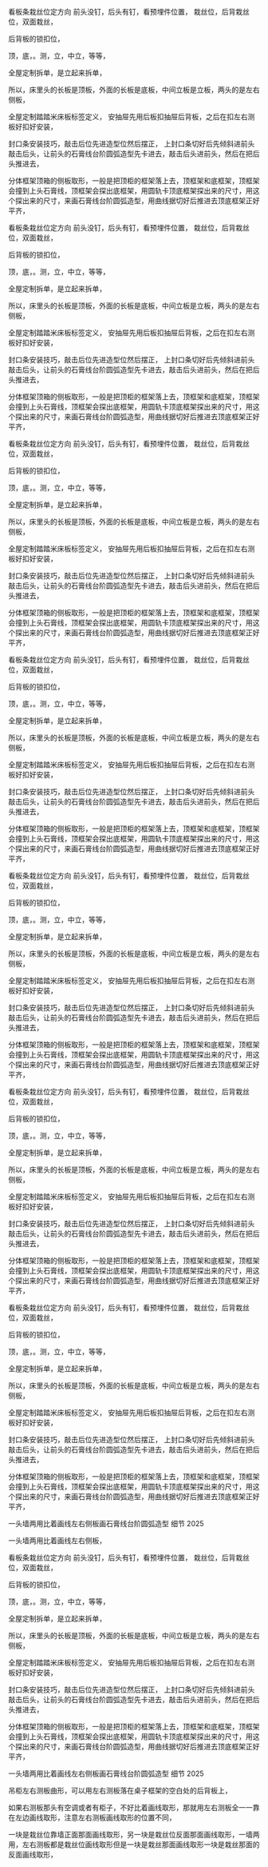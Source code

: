 看板条栽丝位定方向
前头没钉，后头有钉，看预埋件位置，
栽丝位，后背栽丝位，双面栽丝，

后背板的锁扣位，

顶，底，。测，立，中立，等等，

全屋定制拆单，是立起来拆单，

所以，床里头的长板是顶板，外面的长板是底板，中间立板是立板，两头的是左右侧板，

全屋定制踏踏米床板标签定义，
安抽屉先用后板扣抽屉后背板，之后在扣左右测板好扣好安装，

封口条安装技巧，敲击后位先进造型位然后摆正，
上封口条切好后先倾斜进前头敲击后头，让前头的石膏线台阶圆弧造型先卡进去，敲击后头进前头，然后在把后头推进去，

分体框架顶箱的侧板取形，一般是把顶柜的框架落上去，顶框架和底框架，顶框架会撞到上头石膏线，顶框架会探出底框架，用圆轨卡顶底框架探出来的尺寸，用这个探出来的尺寸，来画石膏线台阶圆弧造型，用曲线据切好后推进去顶底框架正好平齐，





看板条栽丝位定方向
前头没钉，后头有钉，看预埋件位置，
栽丝位，后背栽丝位，双面栽丝，

后背板的锁扣位，

顶，底，。测，立，中立，等等，

全屋定制拆单，是立起来拆单，

所以，床里头的长板是顶板，外面的长板是底板，中间立板是立板，两头的是左右侧板，

全屋定制踏踏米床板标签定义，
安抽屉先用后板扣抽屉后背板，之后在扣左右测板好扣好安装，

封口条安装技巧，敲击后位先进造型位然后摆正，
上封口条切好后先倾斜进前头敲击后头，让前头的石膏线台阶圆弧造型先卡进去，敲击后头进前头，然后在把后头推进去，

分体框架顶箱的侧板取形，一般是把顶柜的框架落上去，顶框架和底框架，顶框架会撞到上头石膏线，顶框架会探出底框架，用圆轨卡顶底框架探出来的尺寸，用这个探出来的尺寸，来画石膏线台阶圆弧造型，用曲线据切好后推进去顶底框架正好平齐，








看板条栽丝位定方向
前头没钉，后头有钉，看预埋件位置，
栽丝位，后背栽丝位，双面栽丝，

后背板的锁扣位，

顶，底，。测，立，中立，等等，

全屋定制拆单，是立起来拆单，

所以，床里头的长板是顶板，外面的长板是底板，中间立板是立板，两头的是左右侧板，

全屋定制踏踏米床板标签定义，
安抽屉先用后板扣抽屉后背板，之后在扣左右测板好扣好安装，

封口条安装技巧，敲击后位先进造型位然后摆正，
上封口条切好后先倾斜进前头敲击后头，让前头的石膏线台阶圆弧造型先卡进去，敲击后头进前头，然后在把后头推进去，

分体框架顶箱的侧板取形，一般是把顶柜的框架落上去，顶框架和底框架，顶框架会撞到上头石膏线，顶框架会探出底框架，用圆轨卡顶底框架探出来的尺寸，用这个探出来的尺寸，来画石膏线台阶圆弧造型，用曲线据切好后推进去顶底框架正好平齐，





看板条栽丝位定方向
前头没钉，后头有钉，看预埋件位置，
栽丝位，后背栽丝位，双面栽丝，

后背板的锁扣位，

顶，底，。测，立，中立，等等，

全屋定制拆单，是立起来拆单，

所以，床里头的长板是顶板，外面的长板是底板，中间立板是立板，两头的是左右侧板，

全屋定制踏踏米床板标签定义，
安抽屉先用后板扣抽屉后背板，之后在扣左右测板好扣好安装，

封口条安装技巧，敲击后位先进造型位然后摆正，
上封口条切好后先倾斜进前头敲击后头，让前头的石膏线台阶圆弧造型先卡进去，敲击后头进前头，然后在把后头推进去，

分体框架顶箱的侧板取形，一般是把顶柜的框架落上去，顶框架和底框架，顶框架会撞到上头石膏线，顶框架会探出底框架，用圆轨卡顶底框架探出来的尺寸，用这个探出来的尺寸，来画石膏线台阶圆弧造型，用曲线据切好后推进去顶底框架正好平齐，


















看板条栽丝位定方向
前头没钉，后头有钉，看预埋件位置，
栽丝位，后背栽丝位，双面栽丝，

后背板的锁扣位，

顶，底，。测，立，中立，等等，

全屋定制拆单，是立起来拆单，

所以，床里头的长板是顶板，外面的长板是底板，中间立板是立板，两头的是左右侧板，

全屋定制踏踏米床板标签定义，
安抽屉先用后板扣抽屉后背板，之后在扣左右测板好扣好安装，

封口条安装技巧，敲击后位先进造型位然后摆正，
上封口条切好后先倾斜进前头敲击后头，让前头的石膏线台阶圆弧造型先卡进去，敲击后头进前头，然后在把后头推进去，

分体框架顶箱的侧板取形，一般是把顶柜的框架落上去，顶框架和底框架，顶框架会撞到上头石膏线，顶框架会探出底框架，用圆轨卡顶底框架探出来的尺寸，用这个探出来的尺寸，来画石膏线台阶圆弧造型，用曲线据切好后推进去顶底框架正好平齐，





看板条栽丝位定方向
前头没钉，后头有钉，看预埋件位置，
栽丝位，后背栽丝位，双面栽丝，

后背板的锁扣位，

顶，底，。测，立，中立，等等，

全屋定制拆单，是立起来拆单，

所以，床里头的长板是顶板，外面的长板是底板，中间立板是立板，两头的是左右侧板，

全屋定制踏踏米床板标签定义，
安抽屉先用后板扣抽屉后背板，之后在扣左右测板好扣好安装，

封口条安装技巧，敲击后位先进造型位然后摆正，
上封口条切好后先倾斜进前头敲击后头，让前头的石膏线台阶圆弧造型先卡进去，敲击后头进前头，然后在把后头推进去，

分体框架顶箱的侧板取形，一般是把顶柜的框架落上去，顶框架和底框架，顶框架会撞到上头石膏线，顶框架会探出底框架，用圆轨卡顶底框架探出来的尺寸，用这个探出来的尺寸，来画石膏线台阶圆弧造型，用曲线据切好后推进去顶底框架正好平齐，








看板条栽丝位定方向
前头没钉，后头有钉，看预埋件位置，
栽丝位，后背栽丝位，双面栽丝，

后背板的锁扣位，

顶，底，。测，立，中立，等等，

全屋定制拆单，是立起来拆单，

所以，床里头的长板是顶板，外面的长板是底板，中间立板是立板，两头的是左右侧板，

全屋定制踏踏米床板标签定义，
安抽屉先用后板扣抽屉后背板，之后在扣左右测板好扣好安装，

封口条安装技巧，敲击后位先进造型位然后摆正，
上封口条切好后先倾斜进前头敲击后头，让前头的石膏线台阶圆弧造型先卡进去，敲击后头进前头，然后在把后头推进去，

分体框架顶箱的侧板取形，一般是把顶柜的框架落上去，顶框架和底框架，顶框架会撞到上头石膏线，顶框架会探出底框架，用圆轨卡顶底框架探出来的尺寸，用这个探出来的尺寸，来画石膏线台阶圆弧造型，用曲线据切好后推进去顶底框架正好平齐，



一头墙两用比着画线左右侧板画石膏线台阶圆弧造型    细节  2025


一头墙两用比着画线左右侧板，






看板条栽丝位定方向
前头没钉，后头有钉，看预埋件位置，
栽丝位，后背栽丝位，双面栽丝，

后背板的锁扣位，

顶，底，。测，立，中立，等等，

全屋定制拆单，是立起来拆单，

所以，床里头的长板是顶板，外面的长板是底板，中间立板是立板，两头的是左右侧板，

全屋定制踏踏米床板标签定义，
安抽屉先用后板扣抽屉后背板，之后在扣左右测板好扣好安装，

封口条安装技巧，敲击后位先进造型位然后摆正，
上封口条切好后先倾斜进前头敲击后头，让前头的石膏线台阶圆弧造型先卡进去，敲击后头进前头，然后在把后头推进去，

分体框架顶箱的侧板取形，一般是把顶柜的框架落上去，顶框架和底框架，顶框架会撞到上头石膏线，顶框架会探出底框架，用圆轨卡顶底框架探出来的尺寸，用这个探出来的尺寸，来画石膏线台阶圆弧造型，用曲线据切好后推进去顶底框架正好平齐，


一头墙两用比着画线左右侧板画石膏线台阶圆弧造型 细节 2025



吊柜左右测板曲形，可以用左右测板落在桌子框架的空白处的后背板上，

如果右测板那头有空调或者有柜子，不好比着画线取形，那就用左右测板全一一靠在左边画线取形，注意左右测板画线取形的位置不同，

一块是栽丝位靠墙正面那面画线取形，另一块是栽丝位反面那面画线取形，一墙两用，左右测板都是栽丝位画线取形但是一块是栽丝那面画线取形一块是栽丝那面的反面画线取形，






































































